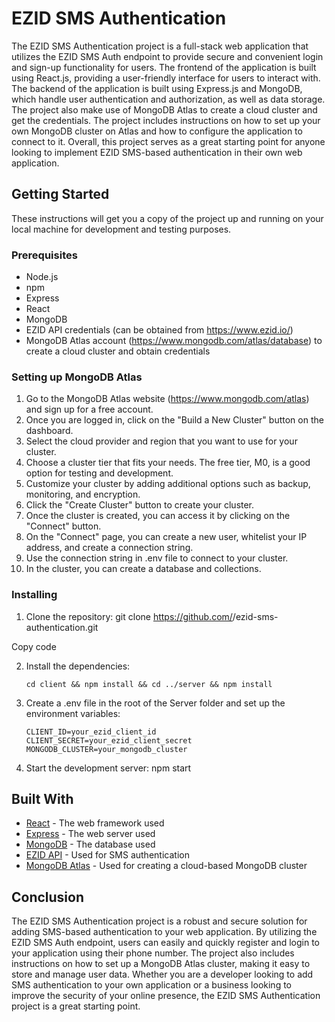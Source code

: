# EZID SMS Authentication

The EZID SMS Authentication project is a full-stack web application that utilizes the EZID SMS Auth endpoint to provide secure and convenient login and sign-up functionality for users. The frontend of the application is built using React.js, providing a user-friendly interface for users to interact with. The backend of the application is built using Express.js and MongoDB, which handle user authentication and authorization, as well as data storage. The project also make use of MongoDB Atlas to create a cloud cluster and get the credentials. The project includes instructions on how to set up your own MongoDB cluster on Atlas and how to configure the application to connect to it. Overall, this project serves as a great starting point for anyone looking to implement EZID SMS-based authentication in their own web application.

## Getting Started

These instructions will get you a copy of the project up and running on your local machine for development and testing purposes.

### Prerequisites

- Node.js
- npm
- Express
- React
- MongoDB
- EZID API credentials (can be obtained from https://www.ezid.io/)
- MongoDB Atlas account (https://www.mongodb.com/atlas/database) to create a cloud cluster and obtain credentials

### Setting up MongoDB Atlas

1. Go to the MongoDB Atlas website (https://www.mongodb.com/atlas) and sign up for a free account.
2. Once you are logged in, click on the "Build a New Cluster" button on the dashboard.
3. Select the cloud provider and region that you want to use for your cluster.
4. Choose a cluster tier that fits your needs. The free tier, M0, is a good option for testing and development.
5. Customize your cluster by adding additional options such as backup, monitoring, and encryption.
6. Click the "Create Cluster" button to create your cluster.
7. Once the cluster is created, you can access it by clicking on the "Connect" button.
8. On the "Connect" page, you can create a new user, whitelist your IP address, and create a connection string.
9. Use the connection string in .env file to connect to your cluster.
10. In the cluster, you can create a database and collections.

### Installing

1. Clone the repository:
   git clone https://github.com/<username>/ezid-sms-authentication.git

Copy code

2. Install the dependencies:

   ```
   cd client && npm install && cd ../server && npm install
   ```

1. Create a .env file in the root of the Server folder and set up the environment variables:

   ```shell
   CLIENT_ID=your_ezid_client_id
   CLIENT_SECRET=your_ezid_client_secret
   MONGODB_CLUSTER=your_mongodb_cluster
   ```

1. Start the development server:
   npm start

## Built With

- [React](https://reactjs.org/) - The web framework used
- [Express](https://expressjs.com/) - The web server used
- [MongoDB](https://www.mongodb.com/) - The database used
- [EZID API](https://www.ezid.io/) - Used for SMS authentication
- [MongoDB Atlas](https://www.mongodb.com/atlas) - Used for creating a cloud-based MongoDB cluster

## Conclusion

The EZID SMS Authentication project is a robust and secure solution for adding SMS-based authentication to your web application. By utilizing the EZID SMS Auth endpoint, users can easily and quickly register and login to your application using their phone number. The project also includes instructions on how to set up a MongoDB Atlas cluster, making it easy to store and manage user data. Whether you are a developer looking to add SMS authentication to your own application or a business looking to improve the security of your online presence, the EZID SMS Authentication project is a great starting point.
